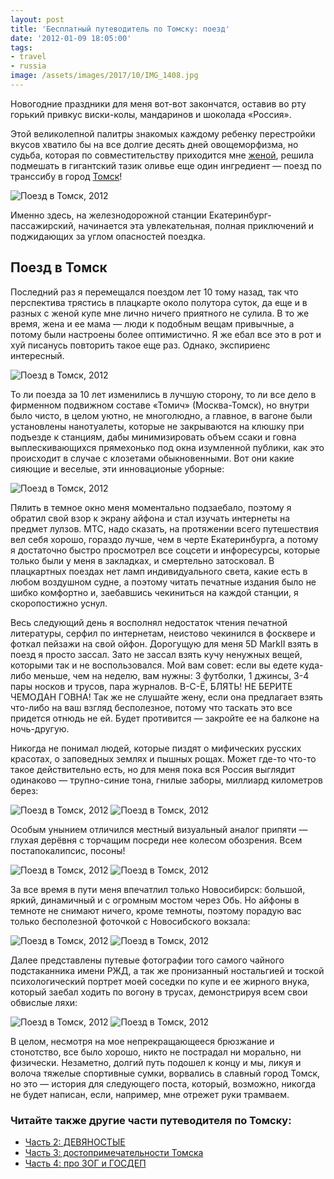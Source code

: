 ```yaml
---
layout: post
title: 'Бесплатный путеводитель по Томску: поезд'
date: '2012-01-09 18:05:00'
tags:
- travel
- russia
image: /assets/images/2017/10/IMG_1408.jpg
---
```


Новогодние праздники для меня вот-вот закончатся, оставив во рту горький привкус виски-колы, мандаринов и шоколада «Россия».

Этой великолепной палитры знакомых каждому ребенку перестройки вкусов хватило бы на все долгие десять дней овощеморфизма, но судьба, которая по совместительству приходится мне [женой](http://twitter.com/aluviana), решила подмешать в гигантский тазик оливье еще один ингредиент — поезд по транссибу в город [Томск](http://ru.wikipedia.org/wiki/%D0%A2%D0%BE%D0%BC%D1%81%D0%BA)!

![Поезд в Томск, 2012](/assets/images/2017/10/IMG_1398-1.jpg)

Именно здесь, на железнодорожной станции Екатеринбург-пассажирский, начинается эта увлекательная, полная приключений и поджидающих за углом опасностей поездка.

## Поезд в Томск

Последний раз я перемещался поездом лет 10 тому назад, так что перспектива трястись в плацкарте около полутора суток, да еще и в разных с женой купе мне лично ничего приятного не сулила. В то же время, жена и ее мама — люди к подобным вещам привычные, а потому были настроены&nbsp;более оптимистично. Я же ебал все это в рот и хуй писанусь повторить такое еще раз. Однако,&nbsp;экспириенс интересный.

![Поезд в Томск, 2012](/assets/images/2017/10/IMG_1408.jpg)

То ли поезда за 10 лет изменились в лучшую сторону, то ли все дело в фирменном подвижном составе «Томич» (Москва-Томск), но внутри было чисто, в целом уютно, не многолюдно, а главное, в вагоне были установлены нанотуалеты, которые не закрываются на клюшку при подъезде к станциям, дабы минимизировать объем ссаки и говна выплескивающихся прямехонько под окна изумленной публики, как это происходит в случае с клозетами обыкновенными. Вот они какие сияющие и веселые, эти инновационые уборные:

![Поезд в Томск, 2012](/assets/images/2017/10/IMG_1407.jpg)

Пялить в темное окно меня моментально подзаебало, поэтому я обратил свой взор к экрану айфона и стал изучать интернеты на предмет лулзов. МТС, надо сказать, на протяжении всего путешествия вел себя хорошо, гораздо лучше, чем в черте Екатеринбурга, а потому я достаточно быстро просмотрел все соцсети и инфоресурсы, которые только были у меня в закладках, и смертельно затосковал. В плацкартных поездах нет ламп индивидуального света, какие есть в любом воздушном судне, а поэтому читать печатные издания было не шибко комфортно и, заебавшись чекиниться на каждой станции, я скоропостижно уснул.

Весь следующий день я восполнял недостаток чтения печатной литературы, серфил по интернетам, неистово чекинился в фосквере и фоткал пейзажи на свой ойфон. Дорогущую для меня 5D MarkII взять в поезд я просто зассал. Зато не зассал взять кучу ненужных вещей, которыми так и не воспользовался. Мой вам совет: если вы едете куда-либо меньше, чем на неделю, вам нужны: 3 футболки, 1 джинсы, 3-4 пары носков и трусов, пара журналов. В-С-Ё, БЛЯТЬ! НЕ БЕРИТЕ ЧЕМОДАН ГОВНА! Так же не слушайте жену, если она предлагает взять что-либо на ваш взгляд бесполезное, потому что таскать это все придется отнюдь не ей. Будет противится — закройте ее на балконе на ночь-другую.

Никогда не понимал людей, которые пиздят о мифических русских красотах, о заповедных землях и пышных рощах. Может где-то что-то такое действительно есть, но для меня пока вся Россия выглядит одинаково — трупно-синие тона, гнилые заборы, миллиард километров берез:

![Поезд в Томск, 2012](/assets/images/2017/10/IMG_1413.jpg)
![Поезд в Томск, 2012](/assets/images/2017/10/IMG_1415.jpg)

Особым унынием отличился местный визуальный аналог припяти — глухая дерёвня с торчащим посреди нее колесом обозрения. Всем постапокалипсис, посоны!

![Поезд в Томск, 2012](/assets/images/2017/10/IMG_1416.jpg)
![Поезд в Томск, 2012](/assets/images/2017/10/IMG_1421.jpg)

За все время в пути меня впечатлил только Новосибирск: большой, яркий, динамичный и с огромным мостом через Обь. Но айфоны в темноте не снимают ничего, кроме темноты, поэтому порадую вас только бесполезной фоточкой с Новосибского вокзала:

![Поезд в Томск, 2012](/assets/images/2017/10/IMG_1424.jpg)
![Поезд в Томск, 2012](/assets/images/2017/10/IMG_1434.jpg)

Далее представлены путевые фотографии того самого чайного подстаканника имени РЖД, а так же пронизанный ностальгией и тоской психологический портрет моей соседки по купе и ее жирного внука, который заебал ходить по вогону в трусах, демонстрируя всем свои обвислые ляхи:

![Поезд в Томск, 2012](/assets/images/2017/10/IMG_1412.jpg)
![Поезд в Томск, 2012](/assets/images/2017/10/IMG_1428.jpg)

В целом, несмотря на мое непрекращающееся брюзжание и стонотство, все было хорошо, никто не пострадал ни морально, ни физически. Незаметно, долгий путь подошел к концу и мы, ликуя и волоча тяжелые спортивные сумки, ворвались в славный город Томск, но это — история для следующего поста, который, возможно, никогда не будет написан, если, например, мне отрежет руки трамваем.

### Читайте также другие части путеводителя по Томску:

- [Часть 2: ДЕВЯНОСТЫЕ](/blog/tomsk/)
- [Часть 3: достопримечательности Томска](/blog/tomsk-sightseeings/)
- [Часть 4: про ЗОГ и ГОСДЕП](/blog/tomsk-zog-gosdep/)